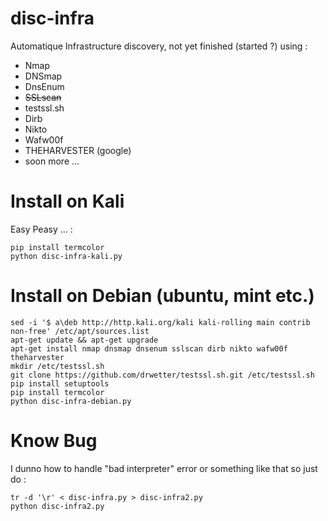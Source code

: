 # disc-infra
Automatique Infrastructure discovery, not yet finished (started ?) using :

- Nmap
- DNSmap
- DnsEnum
- ~~SSLscan~~
- testssl.sh
- Dirb
- Nikto
- Wafw00f
- THEHARVESTER (google)
- soon more ...


#  Install on Kali 

Easy Peasy ... :

```shell
pip install termcolor
python disc-infra-kali.py
```
# Install on Debian (ubuntu, mint etc.)
```shell
sed -i '$ a\deb http://http.kali.org/kali kali-rolling main contrib non-free' /etc/apt/sources.list
apt-get update && apt-get upgrade
apt-get install nmap dnsmap dnsenum sslscan dirb nikto wafw00f theharvester
mkdir /etc/testssl.sh
git clone https://github.com/drwetter/testssl.sh.git /etc/testssl.sh
pip install setuptools
pip install termcolor
python disc-infra-debian.py
```
# Know Bug
I dunno how to handle "bad interpreter" error or something like that so just do :
```shell
tr -d '\r' < disc-infra.py > disc-infra2.py
python disc-infra2.py
```
